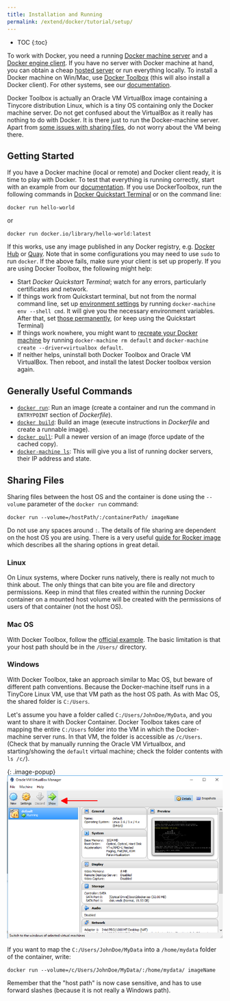```yaml
---
title: Installation and Running
permalink: /extend/docker/tutorial/setup/
---
```


* TOC
{:toc}

To work with Docker, you need a running [Docker machine server](https://docs.docker.com/machine/)
and a [Docker engine client](https://docs.docker.com/engine/getstarted/).
If you have no server with Docker machine at hand, you can obtain a
cheap [hosted server](https://www.digitalocean.com/features/one-click-apps/docker/) or
run everything locally. To install a Docker machine on Win/Mac,
use [Docker Toolbox](https://www.docker.com/products/docker-toolbox) (this will also install a Docker client). For
other systems, see our [documentation](https://docs.docker.com/machine/install-machine/).

Docker Toolbox is actually an Oracle VM VirtualBox image containing a Tinycore distribution Linux,
which is a tiny OS containing only the Docker machine server. Do not get confused about
the VirtualBox as it really has nothing to do with Docker. It is there just to run the
Docker-machine server. Apart from [some issues with sharing files](#sharing-files),
do not worry about the VM being there.

## Getting Started
If you have a Docker machine (local or remote) and Docker client ready, it is time to play with Docker.
To test that everything is running correctly, start with an example
from our [documentation](https://docs.docker.com/engine/userguide/containers/dockerizing/).
If you use DockerToolbox, run the following commands in
[Docker Quickstart Terminal](https://docs.docker.com/engine/installation/windows/#using-the-docker-quickstart-terminal)
or on the command line:

    docker run hello-world

or

    docker run docker.io/library/hello-world:latest

If this works, use any image published in any Docker
registry, e.g. [Docker Hub](https://hub.docker.com/) or [Quay](https://quay.io/).
Note that in some configurations you may need to use `sudo` to run `docker`.
If the above fails, make sure your client is set up properly. If you are using Docker Toolbox, the following might help:

- Start *Docker Quickstart Terminal*; watch for any errors, particularly certificates and network.
- If things work from Quickstart terminal, but not from the normal command line, set up
[environment settings](https://docs.docker.com/engine/installation/windows/#using-docker-from-windows-command-prompt-cmd-exe)
by running `docker-machine env --shell cmd`. It will give you the necessary environment variables. After that, set
[those permanently](http://www.computerhope.com/issues/ch000549.htm), (or keep using the Quickstart Terminal)
- If things work nowhere, you might want to
[recreate your Docker machine](https://docs.docker.com/machine/get-started/) by running
`docker-machine rm default` and `docker-machine create --driver=virtualbox default`.
- If neither helps, uninstall both Docker Toolbox and Oracle VM VirtualBox. Then reboot, and install
the latest Docker toolbox version again.


## Generally Useful Commands

- [`docker run`](https://docs.docker.com/engine/reference/run/): Run an
image (create a container and run the command in `ENTRYPOINT` section of *Dockerfile*).
- [`docker build`](https://docs.docker.com/engine/reference/commandline/build/): Build
an image (execute instructions in *Dockerfile* and create a runnable image).
- [`docker pull`](https://docs.docker.com/engine/reference/commandline/pull/): Pull
a newer version of an image (force update of the cached copy).
- [`docker-machine ls`](https://docs.docker.com/machine/reference/ls/): This will give
you a list of running docker servers, their IP address and state.

## Sharing Files
Sharing files between the host OS and the container is done using the `--volume` parameter of the `docker run` command:

    docker run --volume=/hostPath/:/containerPath/ imageName

Do not use any spaces around `:`. The details of file sharing are dependent on the host OS you are using.
There is a very
useful [guide for Rocker image](https://github.com/rocker-org/rocker/wiki/Sharing-files-with-host-machine) which
describes all the sharing options in great detail.

### Linux
On Linux systems, where Docker runs natively, there is really not much to think about. The only things that can bite
you are file and directory permissions. Keep in mind that files created within the running Docker container on
a mounted host volume will be created with the permissions of users of that container (not the host OS).

### Mac OS
With Docker Toolbox, follow the
[official example](https://docs.docker.com/engine/installation/mac/#mount-a-volume-on-the-container).
The basic limitation is that your host path should be in the `/Users/` directory.

### Windows
With Docker Toolbox, take an approach similar to Mac OS, but beware of different path conventions. Because the
Docker-machine itself runs in a TinyCore Linux VM, use that VM path as the host OS path. As
with Mac OS, the shared folder is `C:/Users`.

Let's assume you have a folder called `C:/Users/JohnDoe/MyData`, and you want to share it with Docker Container.
Docker Toolbox takes care of mapping the entire `C:/Users` folder into the VM in which the Docker-machine server
runs. In that VM, the folder is accessible as `/c/Users`. (Check that by manually running the Oracle
VM Virtualbox, and starting/showing the `default` virtual machine; check the folder contents with `ls /c/`).

{: .image-popup}
![Oracle VM Virtualbox screenshot](/extend/docker/tutorial/virtualbox.png)

If you want to map the `C:/Users/JohnDoe/MyData` into a `/home/mydata` folder of the container, write:

    docker run --volume=/c/Users/JohnDoe/MyData/:/home/mydata/ imageName

Remember that the "host path" is now case sensitive, and has to use forward slashes (because it is not really a Windows path).
